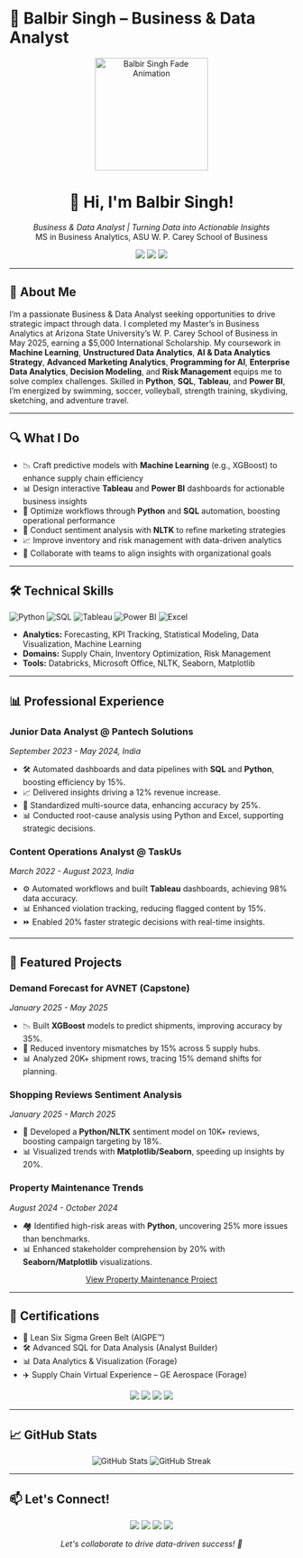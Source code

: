 # 📄 Balbir Singh – Business & Data Analyst

<p align="center">
  <img src="https://raw.githubusercontent.com/BalbirSingh27/animated-name/main/name-animation.gif" width="200" alt="Balbir Singh Fade Animation">
</p>

<h1 align="center">👋 Hi, I'm Balbir Singh!</h1>
<p align="center">
  <em>Business & Data Analyst | Turning Data into Actionable Insights</em><br>
  MS in Business Analytics, ASU W. P. Carey School of Business
</p>

<p align="center">
  <a href="mailto:bsingh73@asu.edu"><img src="https://img.shields.io/badge/Email-bsingh73@asu.edu-blueviolet?style=flat-square&logo=gmail"></a>
  <a href="https://www.linkedin.com/in/bsingh27"><img src="https://img.shields.io/badge/LinkedIn-bsingh27-blue?style=flat-square&logo=linkedin"></a>
  <a href="https://github.com/BalbirSingh27"><img src="https://img.shields.io/badge/GitHub-BalbirSingh27-black?style=flat-square&logo=github"></a>
</p>

---

## 👤 About Me

I’m a passionate Business & Data Analyst seeking opportunities to drive strategic impact through data. I completed my Master’s in Business Analytics at Arizona State University’s W. P. Carey School of Business in May 2025, earning a $5,000 International Scholarship. My coursework in **Machine Learning**, **Unstructured Data Analytics**, **AI & Data Analytics Strategy**, **Advanced Marketing Analytics**, **Programming for AI**, **Enterprise Data Analytics**, **Decision Modeling**, and **Risk Management** equips me to solve complex challenges. Skilled in **Python**, **SQL**, **Tableau**, and **Power BI**, I’m energized by swimming, soccer, volleyball, strength training, skydiving, sketching, and adventure travel.

---

## 🔍 What I Do

- 📉 Craft predictive models with **Machine Learning** (e.g., XGBoost) to enhance supply chain efficiency  
- 📊 Design interactive **Tableau** and **Power BI** dashboards for actionable business insights  
- 🔧 Optimize workflows through **Python** and **SQL** automation, boosting operational performance  
- 🧠 Conduct sentiment analysis with **NLTK** to refine marketing strategies  
- 📈 Improve inventory and risk management with data-driven analytics  
- 🤝 Collaborate with teams to align insights with organizational goals  

---

## 🛠 Technical Skills

![Python](https://img.shields.io/badge/-Python-3776AB?logo=python&style=flat-square)
![SQL](https://img.shields.io/badge/-SQL-4479A1?logo=postgresql&style=flat-square)
![Tableau](https://img.shields.io/badge/-Tableau-E97627?logo=tableau&style=flat-square)
![Power BI](https://img.shields.io/badge/-Power%20BI-F2C811?logo=power-bi&style=flat-square)
![Excel](https://img.shields.io/badge/-Excel-217346?logo=microsoft-excel&style=flat-square)

- **Analytics:** Forecasting, KPI Tracking, Statistical Modeling, Data Visualization, Machine Learning  
- **Domains:** Supply Chain, Inventory Optimization, Risk Management  
- **Tools:** Databricks, Microsoft Office, NLTK, Seaborn, Matplotlib

---

## 📊 Professional Experience

### Junior Data Analyst @ Pantech Solutions
*September 2023 - May 2024, India*
- 🛠 Automated dashboards and data pipelines with **SQL** and **Python**, boosting efficiency by 15%.  
- 📈 Delivered insights driving a 12% revenue increase.  
- 🔄 Standardized multi-source data, enhancing accuracy by 25%.  
- 📊 Conducted root-cause analysis using Python and Excel, supporting strategic decisions.

### Content Operations Analyst @ TaskUs
*March 2022 - August 2023, India*
- ⚙️ Automated workflows and built **Tableau** dashboards, achieving 98% data accuracy.  
- 📊 Enhanced violation tracking, reducing flagged content by 15%.  
- ⏩ Enabled 20% faster strategic decisions with real-time insights.

---

## 📁 Featured Projects

### Demand Forecast for AVNET (Capstone)
*January 2025 - May 2025*
- 📉 Built **XGBoost** models to predict shipments, improving accuracy by 35%.  
- 🔄 Reduced inventory mismatches by 15% across 5 supply hubs.  
- 📊 Analyzed 20K+ shipment rows, tracing 15% demand shifts for planning.

### Shopping Reviews Sentiment Analysis
*January 2025 - March 2025*
- 🧠 Developed a **Python/NLTK** sentiment model on 10K+ reviews, boosting campaign targeting by 18%.  
- 📊 Visualized trends with **Matplotlib/Seaborn**, speeding up insights by 20%.

### Property Maintenance Trends
*August 2024 - October 2024*
- 🏘 Identified high-risk areas with **Python**, uncovering 25% more issues than benchmarks.  
- 📊 Enhanced stakeholder comprehension by 20% with **Seaborn/Matplotlib** visualizations.

<p align="center">
  <a href="https://github.com/BalbirSingh27/CIS-591-Property-Maintenance">View Property Maintenance Project</a>
</p>

---

## 📜 Certifications

- 🏅 Lean Six Sigma Green Belt (AIGPE™)  
- 🛠 Advanced SQL for Data Analysis (Analyst Builder)  
- 📊 Data Analytics & Visualization (Forage)  
- ✈️ Supply Chain Virtual Experience – GE Aerospace (Forage)

<p align="center">
  <img src="https://img.shields.io/badge/Certified-Lean%20Six%20Sigma%20Green%20Belt-green?style=flat-square">
  <img src="https://img.shields.io/badge/Certified-Advanced%20SQL-blue?style=flat-square">
  <img src="https://img.shields.io/badge/Certified-Data%20Analytics%20%26%20Visualization-orange?style=flat-square">
  <img src="https://img.shields.io/badge/Certified-Supply%20Chain%20GE%20Aerospace-lightgrey?style=flat-square">
</p>

---

## 📈 GitHub Stats

<p align="center">
  <img src="https://github-readme-stats.vercel.app/api?username=BalbirSingh27&show_icons=true&theme=dracula&hide_border=true" alt="GitHub Stats">
  <img src="https://github-readme-streak-stats.herokuapp.com/?user=BalbirSingh27&theme=dracula&hide_border=true" alt="GitHub Streak">
</p>

---

## 📫 Let's Connect!

<p align="center">
  <a href="mailto:bsingh73@asu.edu"><img src="https://img.shields.io/badge/Email-Contact%20Me-blueviolet?style=for-the-badge&logo=gmail"></a>
  <a href="https://www.linkedin.com/in/bsingh27"><img src="https://img.shields.io/badge/LinkedIn-Connect-blue?style=for-the-badge&logo=linkedin"></a>
  <a href="https://app.joinhandshake.com/profiles/hcx7fd"><img src="https://img.shields.io/badge/Handshake-Profile-green?style=for-the-badge"></a>
  <a href="https://BalbirSingh27.github.io/animated-name/"><img src="https://img.shields.io/badge/View%20Animated%20Name-Fade%20In%20Out-blueviolet?style=for-the-badge"></a>
</p>

<p align="center">
  <em>Let's collaborate to drive data-driven success! 🚀</em>
</p>
